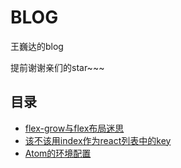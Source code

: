 # BLOG
王巍达的blog

提前谢谢亲们的star~~~
## 目录
* [flex-grow与flex布局迷思](https://github.com/wangweida/blog/issues/1)
* [该不该用index作为react列表中的key](https://github.com/wangweida/blog/issues/2)
* [Atom的环境配置](https://github.com/wangweida/blog/issues/3)
